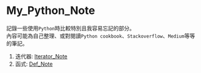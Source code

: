 # My_Python_Note
記錄一些使用`Python`時比較特別且我容易忘記的部分。
<br>內容可能為自己整理、或對閱讀`Python cookbook`、`Stackoverflow`、`Medium`等等的筆記。
1. 迭代器: [Iterator_Note](https://github.com/HsiaSharpie/My_Python_Note/blob/master/Iterator.md)
2. 函式: [Def_Note]()
